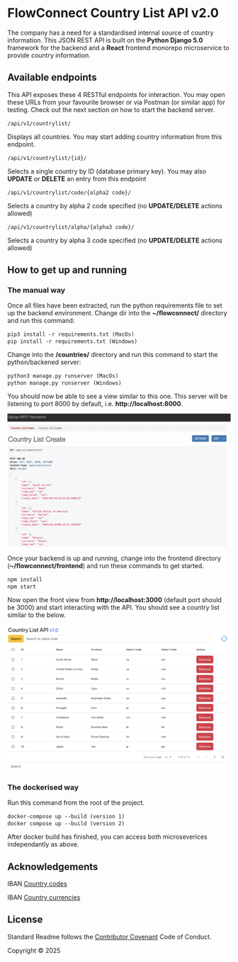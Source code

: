 # FlowConnect Country List API v2.0

The company has a need for a standardised internal source of country information. 
This JSON REST API is built on the **Python Django 5.0** framework for the 
backend and a **React** frontend monorepo microservice to provide country information.


## Available endpoints

This API exposes these 4 RESTful endpoints for interaction. You may open these URLs from your favourite browser or via Postman (or similar app) for testing. Check out the next section on how to start the backend server.

```
/api/v1/countrylist/
```

Displays all countries. You may start adding country information from this endpoint.

```
/api/v1/countrylist/{id}/
```

Selects a single country by ID (database primary key). You may also **UPDATE** or **DELETE** an entry from this endpoint

```
/api/v1/countrylist/code/{alpha2 code}/
```

Selects a country by alpha 2 code specified (no **UPDATE/DELETE** actions allowed)

```
/api/v1/countrylist/alpha/{alpha3 code}/
```

Selects a country by alpha 3 code specified (no **UPDATE/DELETE** actions allowed)


## How to get up and running
### The manual way

Once all files have been extracted, run the python requirements file to set up the backend environment. Change dir into the **~/flowconnect/** directory and run this command:

```
pip3 install -r requirements.txt (MacOs)
pip install -r requirements.txt (Windows)
```

Change into the **/countries/** directory and run this command to start the python/backened server:

```
python3 manage.py runserver (MacOs)
python manage.py runserver (Windows)
```

You should now be able to see a view similar to this one. This server will be listening to port 8000 by default, i.e. **http://localhost:8000**.


![alt text](1.png)

Once your backend is up and running, change into the frontend directory (**~/flowconnect/frontend**) and run these commands to get started.

```
npm install
npm start
```

Now open the front view from **http://localhost:3000** (default port should be 3000) and start interacting with the API. You should see a country list similar to the below.

![alt text](2.png)

### The dockerised way

Run this command from the root of the project.
```
docker-compose up --build (version 1)
docker compose up --build (version 2)
```

After docker build has finished, you can access both microseverices independantly as above.

## Acknowledgements

IBAN [Country codes](https://www.iban.com/country-codes)

IBAN [Country currencies](https://www.iban.com/currency-codes)

## License

Standard Readme follows the [Contributor Covenant](http://contributor-covenant.org/version/1/3/0/) Code of Conduct.

Copyright &copy; 2025
